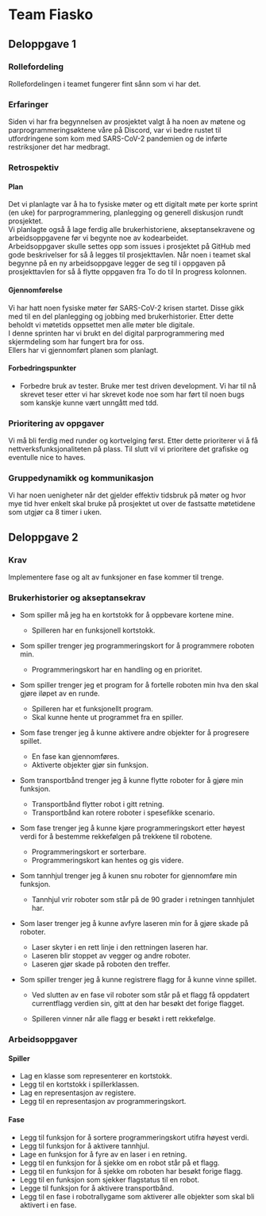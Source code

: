 # Team Fiasko

## Deloppgave 1
### Rollefordeling
Rollefordelingen i teamet fungerer fint sånn som vi har det.

### Erfaringer
Siden vi har fra begynnelsen av prosjektet valgt å ha noen av møtene og parprogrammeringsøktene våre på Discord,
var vi bedre rustet til utfordringene som kom med SARS-CoV-2 pandemien og de inførte restriksjoner
det har medbragt.

### Retrospektiv
#### Plan
Det vi planlagte var å ha to fysiske møter og ett digitalt møte per korte sprint (en uke) 
for parprogrammering, planlegging og generell diskusjon rundt prosjektet.\
Vi planlagte også å lage ferdig alle brukerhistoriene, akseptansekravene og 
arbeidsoppgavene før vi begynte noe av kodearbeidet.\
Arbeidsoppgaver skulle settes opp som issues i prosjektet på GitHub med gode beskrivelser 
for så å legges til prosjekttavlen. Når noen i teamet skal begynne på en ny arbeidsoppgave
legger de seg til i oppgaven på prosjekttavlen for så å flytte oppgaven fra To do til In progress kolonnen.

#### Gjennomførelse
Vi har hatt noen fysiske møter før SARS-CoV-2 krisen startet. Disse gikk med til en del planlegging
og jobbing med brukerhistorier. Etter dette beholdt vi møtetids oppsettet men alle møter ble digitale.\
I denne sprinten har vi brukt en del digital parprogrammering med skjermdeling som har fungert bra for oss.\
Ellers har vi gjennomført planen som planlagt.

#### Forbedringspunkter
*   Forbedre bruk av tester. Bruke mer test driven development. Vi har til nå skrevet teser etter vi har skrevet kode
    noe som har ført til noen bugs som kanskje kunne vært unngått med tdd.

### Prioritering av oppgaver
Vi må bli ferdig med runder og kortvelging først. Etter dette prioriterer vi å få nettverksfunksjonaliteten på plass.
Til slutt vil vi prioritere det grafiske og eventulle nice to haves.

### Gruppedynamikk og kommunikasjon
Vi har noen uenigheter når det gjelder effektiv tidsbruk på møter og hvor mye tid hver enkelt skal bruke på
prosjektet ut over de fastsatte møtetidene som utgjør ca 8 timer i uken.

## Deloppgave 2
### Krav
Implementere fase og alt av funksjoner en fase kommer til trenge.

### Brukerhistorier og akseptansekrav

*   Som spiller må jeg ha en kortstokk for å oppbevare kortene mine.
    *   Spilleren har en funksjonell kortstokk.

*   Som spiller trenger jeg programmeringskort for å programmere roboten min.
    *   Programmeringskort har en handling og en prioritet.

*   Som spiller trenger jeg et program for å fortelle roboten min hva den skal gjøre iløpet av en runde.
    *   Spilleren har et funksjonellt program.
    *   Skal kunne hente ut programmet fra en spiller.

*   Som fase trenger jeg å kunne aktivere andre objekter for å progresere spillet.
    *   En fase kan gjennomføres.
    *   Aktiverte objekter gjør sin funksjon.

*   Som transportbånd trenger jeg å kunne flytte roboter for å gjøre min funksjon.
    *   Transportbånd flytter robot i gitt retning.
    *   Transportbånd kan rotere roboter i spesefikke scenario.

*   Som fase trenger jeg å kunne kjøre programmeringskort etter høyest verdi for å bestemme 
    rekkefølgen på trekkene til robotene.

    *   Programmeringskort er sorterbare.
    *   Programmeringskort kan hentes og gis videre.

*   Som tannhjul trenger jeg å kunen snu roboter for gjennomføre min funksjon.
    *   Tannhjul vrir roboter som står på de 90 grader i retningen tannhjulet har.

*   Som laser trenger jeg å kunne avfyre laseren min for å gjøre skade på roboter.
    *   Laser skyter i en rett linje i den rettningen laseren har.
    *   Laseren blir stoppet av vegger og andre roboter.
    *   Laseren gjør skade på roboten den treffer.

*   Som spiller trenger jeg å kunne registrere flagg for å kunne vinne spillet.
    *   Ved slutten av en fase vil roboter som står på et flagg få oppdatert currentflagg verdien sin,
        gitt at den har besøkt det forige flagget.

    *   Spilleren vinner når alle flagg er besøkt i rett rekkefølge.

### Arbeidsoppgaver
#### Spiller
*   Lag en klasse som representerer en kortstokk.
*   Legg til en kortstokk i spillerklassen.
*   Lag en representasjon av registere.
*   Legg til en representasjon av programmeringskort.

#### Fase
*   Legg til funksjon for å sortere programmeringskort utifra høyest verdi.
*   Legg til funksjon for å aktivere tannhjul.
*   Lage en funksjon for å fyre av en laser i en retning.
*   Legg til en funksjon for å sjekke om en robot står på et flagg.
*   Legg til en funksjon for å sjekke om roboten har besøkt forige flagg.
*   Legg til en funksjon som sjekker flagstatus til en robot.
*   Legge til funksjon for å aktivere transportbånd.
*   Legg til en fase i robotrallygame som aktiverer alle objekter som skal bli aktivert i en fase.
